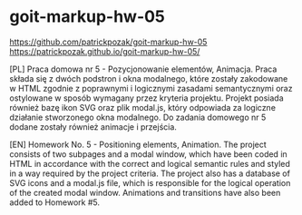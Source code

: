 # goit-markup-hw-05

https://github.com/patrickpozak/goit-markup-hw-05
https://patrickpozak.github.io/goit-markup-hw-05/

[PL]
Praca domowa nr 5 - Pozycjonowanie elementów, Animacja.
Praca składa się z dwóch podstron i okna modalnego, które zostały zakodowane w HTML zgodnie z poprawnymi i logicznymi zasadami semantycznymi oraz ostylowane w sposób wymagany przez kryteria projektu. Projekt posiada również bazę ikon SVG oraz plik modal.js, który odpowiada za logiczne działanie stworzonego okna modalnego. Do zadania domowego nr 5 dodane zostały również animacje i przejścia.

[EN]
Homework No. 5 - Positioning elements, Animation.
The project consists of two subpages and a modal window, which have been coded in HTML in accordance with the correct and logical semantic rules and styled in a way required by the project criteria. The project also has a database of SVG icons and a modal.js file, which is responsible for the logical operation of the created modal window. Animations and transitions have also been added to Homework #5.
